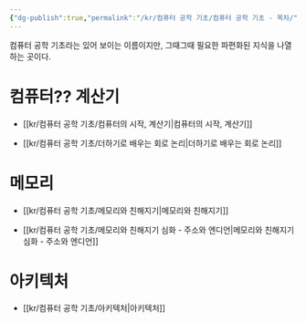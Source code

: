 ```yaml
---
{"dg-publish":true,"permalink":"/kr/컴퓨터 공학 기초/컴퓨터 공학 기초 - 목차/","created":"2023-03-01"}
---
```



컴퓨터 공학 기초라는 있어 보이는 이름이지만, 그때그때 필요한 파편화된 지식을 나열하는 곳이다.

# 컴퓨터?? 계산기
- [[kr/컴퓨터 공학 기초/컴퓨터의 시작, 계산기\|컴퓨터의 시작, 계산기]]

- [[kr/컴퓨터 공학 기초/더하기로 배우는 회로 논리\|더하기로 배우는 회로 논리]]

# 메모리
- [[kr/컴퓨터 공학 기초/메모리와 친해지기\|메모리와 친해지기]]

- [[kr/컴퓨터 공학 기초/메모리와 친해지기 심화 - 주소와 엔디언\|메모리와 친해지기 심화 - 주소와 엔디언]]


# 아키텍처
- [[kr/컴퓨터 공학 기초/아키텍처\|아키텍처]]